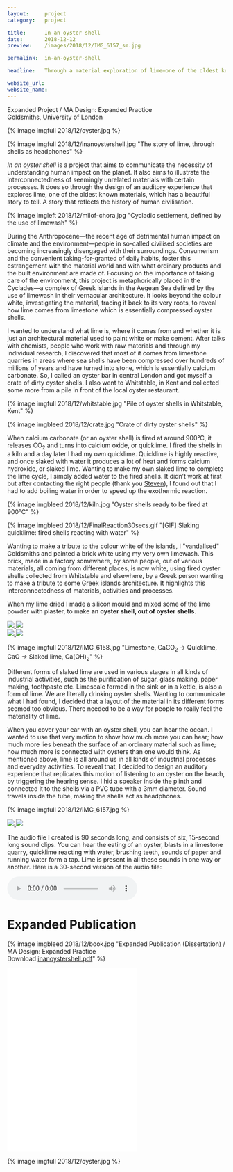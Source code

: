 ```yaml
---
layout:     project
category:   project

title:      In an oyster shell
date:       2018-12-12
preview:    /images/2018/12/IMG_6157_sm.jpg

permalink:  in-an-oyster-shell

headline:   Through a material exploration of lime—one of the oldest known materials—it is revealed that limestone is formed by compressed seashells. This project highlights the importance of understanding our impact on the planet during the Anthropocene, through the story of one tiny humble oyster.

website_url:
website_name:	
---
```

Expanded Project / MA Design: Expanded Practice<br>Goldsmiths, University of London

{% image imgfull 2018/12/oyster.jpg %}

{% image imgfull 2018/12/inanoystershell.jpg "The story of lime, through shells as headphones" %}

*In an oyster shell* is a project that aims to communicate the necessity of understanding human impact on the planet. It also aims to illustrate the interconnectedness of seemingly unrelated materials with certain processes. It does so through the design of an auditory experience that explores lime, one of the oldest known materials, which has a beautiful story to tell. A story that reflects the history of human civilisation.

{% image imgleft 2018/12/milof-chora.jpg "Cycladic settlement, defined by the use of limewash" %}

During the Anthropocene—the recent age of detrimental human impact on climate and the environment—people in so-called civilised societies are becoming increasingly disengaged with their surroundings. Consumerism and the convenient taking-for-granted of daily habits, foster this estrangement with the material world and with what ordinary products and the built environment are made of. Focusing on the importance of taking care of the environment, this project is metaphorically placed in the Cyclades—a complex of Greek islands in the Aegean Sea defined by the use of limewash in their vernacular architecture. It looks beyond the colour white, investigating the material, tracing it back to its very roots, to reveal how lime comes from limestone which is essentially compressed oyster shells.

I wanted to understand what lime is, where it comes from and whether it is just an architectural material used to paint white or make cement. After talks with chemists, people who work with raw materials and through my individual research, I discovered that most of it comes from limestone quarries in areas where sea shells have been compressed over hundreds of millions of years and have turned into stone, which is essentially calcium carbonate. So, I called an oyster bar in central London and got myself a crate of dirty oyster shells. I also went to Whitstable, in Kent and collected some more from a pile in front of the local oyster restaurant.

{% image imgfull 2018/12/whitstable.jpg "Pile of oyster shells in Whitstable, Kent" %}

{% image imgbleed 2018/12/crate.jpg "Crate of dirty oyster shells" %}

When calcium carbonate (or an oyster shell) is fired at around 900°C, it releases CO<sub>2</sub> and turns into calcium oxide, or quicklime. I fired the shells in a kiln and a day later I had my own quicklime. Quicklime is highly reactive, and once slaked with water it produces a lot of heat and forms calcium hydroxide, or slaked lime. Wanting to make my own slaked lime to complete the lime cycle, I simply added water to the fired shells. It didn’t work at first but after contacting the right people (thank you [Steven](http://skillcult.com/about/)), I found out that I had to add boiling water in order to speed up the exothermic reaction.

{% image imgbleed 2018/12/kiln.jpg "Oyster shells ready to be fired at 900°C" %}

{% image imgbleed 2018/12/FinalReaction30secs.gif "[GIF] Slaking quicklime: fired shells reacting with water" %}

Wanting to make a tribute to the colour white of the islands, I "vandalised" Goldsmiths and painted a brick white using my very own limewash. This brick, made in a factory somewhere, by some people, out of various materials, all coming from different places, is now white, using fired oyster shells collected from Whitstable and elsewhere, by a Greek person wanting to make a tribute to some Greek islands architecture. It highlights this interconnectedness of materials, activities and processes.

When my lime dried I made a silicon mould and mixed some of the lime powder with plaster, to make **an oyster shell, out of oyster shells**.

<div class="images-2x2">
    <a href="/images/2018/12/limewash.jpg">
        <img src="/images/2018/12/limewash.jpg">
    <a href="/images/2018/12/brick.jpg">
        <img src="/images/2018/12/brick.jpg">
    </a>
    </a>
</div>

<div class="images-2x2">
    <a href="/images/2018/12/mixing.jpg">
        <img src="/images/2018/12/mixing.jpg">
    <a href="/images/2018/12/plaster.jpg">
        <img src="/images/2018/12/plaster.jpg">
    </a>
    </a>
</div>

{% image imgfull 2018/12/IMG_6158.jpg "Limestone, CaCO<sub>2</sub> &#8594; Quicklime, CaO &#8594; Slaked lime, Ca(OH)<sub>2</sub>" %}

Different forms of slaked lime are used in various stages in all kinds of industrial activities, such as the purification of sugar, glass making, paper making, toothpaste etc. Limescale formed in the sink or in a kettle, is also a form of lime. We are literally drinking oyster shells. Wanting to communicate what I had found, I decided that a layout of the material in its different forms seemed too obvious. There needed to be a way for people to really feel the materiality of lime.

When you cover your ear with an oyster shell, you can hear the ocean. I wanted to use that very motion to show how much more you can hear; how much more lies beneath the surface of an ordinary material such as lime; how much more is connected with oysters than one would think. As mentioned above, lime is all around us in all kinds of industrial processes and everyday activities. To reveal that, I decided to design an auditory experience that replicates this motion of listening to an oyster on the beach, by triggering the hearing sense. I hid a speaker inside the plinth and connected it to the shells via a PVC tube with a 3mm diameter. Sound travels inside the tube, making the shells act as headphones.

{% image imgfull 2018/12/IMG_6157.jpg %}

<div class="images-2x2">
    <a href="/images/2018/12/IMG_6142.jpg">
        <img src="/images/2018/12/IMG_6142.jpg">
    <a href="/images/2018/12/IMG_6150.jpg">
        <img src="/images/2018/12/IMG_6150.jpg">
    </a>
    </a>
</div>

The audio file I created is 90 seconds long, and consists of six, 15-second long sound clips. You can hear the eating of an oyster, blasts in a limestone quarry, quicklime reacting with water, brushing teeth, sounds of paper and running water form a tap. Lime is present in all these sounds in one way or another. Here is a 30-second version of the audio file:

<audio controls>
  <source src="/images/2018/12/audio_30secs.mp3" type="audio/mpeg">
Your browser does not support the audio element.
</audio>

# Expanded Publication

{% image imgbleed 2018/12/book.jpg "Expanded Publication (Dissertation) / MA Design: Expanded Practice<br>Download [inanoystershell.pdf](/InAnOysterShell.pdf)" %}

<iframe class="imgbleed issuu" style="height:421px;" src="//e.issuu.com/embed.html#36132381/66587678" frameborder="0" allowfullscreen></iframe>

{% image imgfull 2018/12/oyster.jpg %}